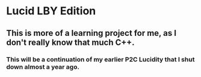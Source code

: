# Lucid LBY Edition

## This is more of a learning project for me, as I don't really know that much C++. 
### This will be a continuation of my earlier P2C Lucidity that I shut down almost a year ago.
